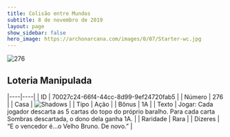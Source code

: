 ```yaml
---
title: Colisão entre Mundos
subtitle: 8 de novembro de 2019
layout: page
show_sidebar: false
hero_image: https://archonarcana.com/images/0/07/Starter-wc.jpg
---
```


![276](https://cdn.keyforgegame.com/media/card_front/pt/452_276_922F87H8594G_pt.png)

## Loteria Manipulada

|----|----|
| ID | 70027c24-66f4-44cc-8d99-9ef24720fab5 |
| Número | 276 |
| Casa | ![Shadows](https://archonarcana.com/images/thumb/e/ee/Shadows.png/22px-Shadows.png "Sombras") |
| Tipo | Ação |
| Bônus | 1A |
| Texto | Jogar: Cada jogador descarta as 5 cartas do topo do próprio baralho.  Para cada carta Sombras descartada,  o dono dela ganha 1A. |
| Raridade | Rara |
| Dizeres | “E o vencedor é…o Velho Bruno. De novo.” |
